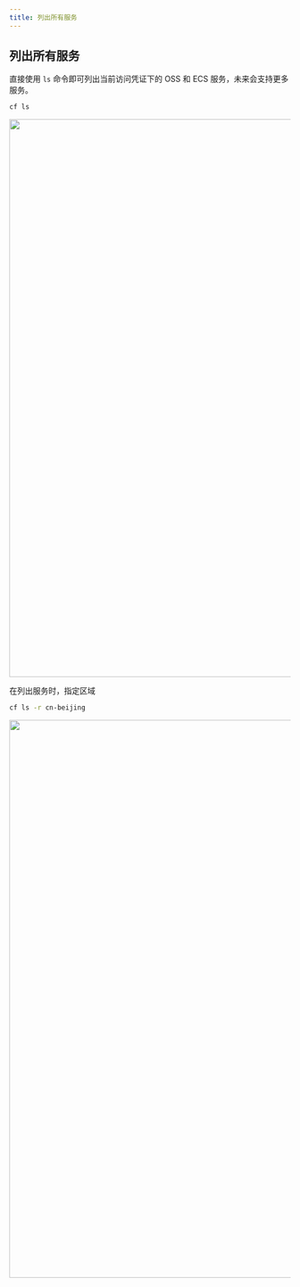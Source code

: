 ```yaml
---
title: 列出所有服务
---
```


## 列出所有服务

直接使用 `ls` 命令即可列出当前访问凭证下的 OSS 和 ECS 服务，未来会支持更多服务。

```bash
cf ls
```

   <img width="1000" src="/img/1656584422.png">

在列出服务时，指定区域

```bash
cf ls -r cn-beijing
```

   <img width="1000" src="/img/1656644501.png">

<script>
export default {
    mounted () {
      this.$page.lastUpdated = "2022年7月1日"
    }
  }
</script>